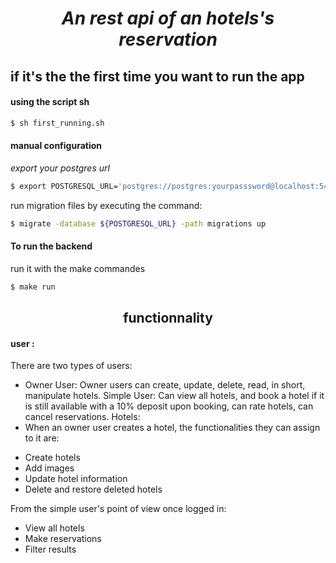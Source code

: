 <h1 align="center"> <i>An rest api of an hotels's reservation </i></h1>

## if it's the the first time you want to run the app

#### using the script sh

```bash
$ sh first_running.sh
```

#### manual configuration

<i> export your postgres url </i>

```bash
$ export POSTGRESQL_URL='postgres://postgres:yourpasssword@localhost:5432/the_name_of_the_db?sslmode=disable'
```

<p>  run migration files by executing the command: </p>

```bash
$ migrate -database ${POSTGRESQL_URL} -path migrations up
```

#### To run the backend

<p> run it with the make commandes </p>

```bash
$ make run
```

<h2 align="center"> functionnality </h2>

#### user :

There are two types of users:

* Owner User: Owner users can create, update, delete, read, in short, manipulate hotels.
Simple User: Can view all hotels, and book a hotel if it is still available with a 10% deposit upon booking, can rate hotels, can cancel reservations.
Hotels:
* When an owner user creates a hotel, the functionalities they can assign to it are:

- Create hotels
- Add images
- Update hotel information
- Delete and restore deleted hotels

From the simple user's point of view once logged in:

- View all hotels
- Make reservations
- Filter results
